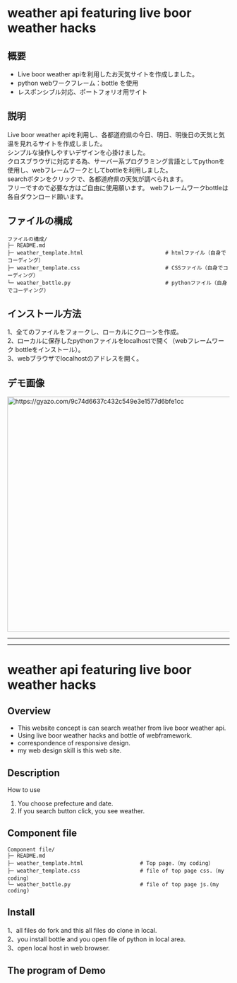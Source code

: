 # weather api featuring live boor weather hacks
## 概要
* Live boor weather apiを利用したお天気サイトを作成しました。
* python webワークフレーム：bottle を使用
* レスポンシブル対応、ポートフォリオ用サイト
## 説明
Live boor weather apiを利用し、各都道府県の今日、明日、明後日の天気と気温を見れるサイトを作成しました。  
シンプルな操作しやすいデザインを心掛けました。  
クロスブラウザに対応する為、サーバー系プログラミング言語としてpythonを使用し、webフレームワークとしてbottleを利用しました。  
searchボタンをクリックで、各都道府県の天気が調べられます。  
フリーですので必要な方はご自由に使用願います。 
webフレームワークbottleは各自ダウンロード願います。
## ファイルの構成
```
ファイルの構成/
├─ README.md
├─ weather_template.html                          # htmlファイル（自身でコーディング）
├─ weather_template.css                           # CSSファイル（自身でコーディング）
└─ weather_bottle.py                              # pythonファイル（自身でコーディング）   
```
## インストール方法
1、全てのファイルをフォークし、ローカルにクローンを作成。  
2、ローカルに保存したpythonファイルをlocalhostで開く（webフレームワーク bottleをインストール）。  
3、webブラウザでlocalhostのアドレスを開く。  
## デモ画像
<a href="https://gyazo.com/9c74d6637c432c549e3e1577d6bfe1cc"><img src="https://i.gyazo.com/9c74d6637c432c549e3e1577d6bfe1cc.gif" alt="https://gyazo.com/9c74d6637c432c549e3e1577d6bfe1cc" width="532"/></a>

***
***

# weather api featuring live boor weather hacks
## Overview
* This website concept is can search weather from live boor weather api.
* Using live boor weather hacks and bottle of webframework.
* correspondence of responsive design.
* my web design skill is this web site.
## Description
How to use
1. You choose prefecture and date.  
2. If you search button click, you see weather.  
## Component file
```
Component file/
├─ README.md
├─ weather_template.html                  # Top page.（my coding）
├─ weather_template.css                   # file of top page css.（my coding）
└─ weather_bottle.py                      # file of top page js.(my coding)
```
## Install
1、all files do fork and this all files do clone in local.  
2、you install bottle and you open file of python in local area.  
3、open local host in web browser.  
## The program of Demo

